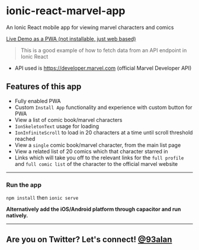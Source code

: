 # ionic-react-marvel-app
An Ionic React mobile app for viewing marvel characters and comics

[Live Demo as a PWA (not installable, just web based)](https://ionic-react-marvel-app.vercel.app)

> This is a good example of how to fetch data from an API endpoint in Ionic React

- API used is https://developer.marvel.com (official Marvel Developer API)

## Features of this app
* Fully enabled PWA
* Custom `Install App` functionality and experience with custom button for PWA
* View a list of comic book/marvel characters
* `IonSkeletonText` usage for loading
* `IonInfiniteScroll` to load in 20 characters at a time until scroll threshold reached
* View a `single` comic book/marvel character, from the main list page
* View a related list of 20 comics which that character starred in
* Links which will take you off to the relevant links for the `full profile` and `full comic list` of the character to the official marvel website

---

### Run the app
`npm install` then `ionic serve`

**Alternatively add the iOS/Android platform through capacitor and run natively.**

---
## Are you on Twitter? Let's connect! [@93alan](https://twitter.com/93alan)
